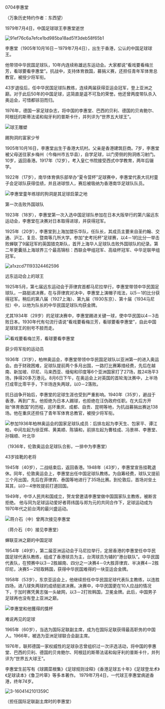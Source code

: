 0704李惠堂

（万象历史特约作者：东西望）

1979年7月4日，中国足球球王李惠堂逝世

![91ef76c6a7efce1bd985ba18ad51f3deb58f65b1](91ef76c6a7efce1bd985ba18ad51f3deb58f65b1.jpg)

李惠堂（1905年10月16日－1979年7月4日），出生于香港，公认的中国足球球王。

他带领中华民国足球队，10年内连续称雄远东运动会。大家都说“看戏要看梅兰芳，看球要看李惠堂”。抗战中，支持体育救国，募捐义赛，还担任青年军体育总教官，被授少将军衔。

43岁退役后，任中华民国足球队教练，连续两届获得亚运会冠军，登上亚洲之巅。对于此后50年的中国足球，这简直是遥不可及的荣誉。他还曾两度带队杀入奥运会，可惜都铩羽而归。

1976年，德国一家足球杂志，将中国的李惠堂、巴西的贝利、德国的贝肯鲍尔、阿根廷的斯蒂法诺和匈牙利的普斯卡什，并列评为“世界五大球王”。

![球王雕塑](球王雕塑.jpeg)

踢狗洞的富家少爷

1905年10月16日，李惠堂出生于香港大坑村。父亲是香港建筑巨商。7岁，李惠堂被父母送往家乡梅州（今梅州市五华县），自学足球，以门旁侧的狗洞练习射门。10岁，返回香港。1917年（12岁），考入皇仁书院接受西式中学教育，两年后辍学。

1922年（17岁），南华体育俱乐部举办“夏令营杯”足球赛中，李惠堂代表大坑村童子会足球队获得佳绩，并且进球惊人，赛后被吸纳为香港南华足球队队员。

![李惠堂童年练球的狗洞是其足球启蒙之地](李惠堂童年练球的狗洞是其足球启蒙之地.jpeg)

第一次击败外国球队

1923年（18岁），李惠堂第一次入选中国足球队参加在日本大阪举行的第六届远东运动会，李惠堂在决赛对日本取得进球，并获得冠军。

1925年（20岁），李惠堂到上海加盟乐华队，任队长，其成员主要来自圣约翰、交通、沪江、复旦、暨南等几所大学。参加“史考托杯”足球赛，以4－1的比分一举击败蝉联了9届冠军的英国猎克斯队，首开上海华人足球队击败外国球队的纪录。第二年更囊括上海球界三个最高锦标：西联会甲组冠军、高级杯冠军、中华足联甲组冠军。

![a1xzcd71193324462596](a1xzcd71193324462596.jpeg)

远东运动会上的球王

1925年5月，第七届远东运动会于菲律宾首都马尼拉举行，李惠堂带领中华民国足球队，一路挺进决赛，在与菲律宾对决中，李惠堂上演帽子戏法，以5－1的比分获得冠军。稍后的第八届（1927上海）、第九届（1930东京）、第十届（1934马尼拉）中，以他为队长的中华民国足球队均获金牌。

尤其1934年（29岁）的足球决赛中，李惠堂踢进关键一球，使中华民国以4－3击败日本。1930年代有句流行语说“看戏要看梅兰芳，看球要看李惠堂”，自此中国足球球王的别号不胫而走。

![看戏要看梅兰芳，看球要看李惠堂](看戏要看梅兰芳，看球要看李惠堂.jpeg)

获少将军衔的运动员

1936年（31岁），柏林奥运会，李惠堂带领中华民国足球队以亚洲第一的进入奥运会。由于财政困难，足球队提前两个多月出国，一路打比赛筹措经费，先后在越南、新加坡、印尼、马来西亚、缅甸和印度等6个亚洲国家打了27场，胜24场平3场，挣得20多万港元。8月6日下午，在奥运会上对英国的首轮淘汰赛中，上半场打成零比零平手，下半场连失两球，以0－2落败。

抗日战争开始后，李惠堂的足球生涯也受到严重影响。1940年（35岁），避战于香港，再到广东。他拒绝为日本人踢球，也拒绝在汪伪政府任职。在大后方开始“体育救国”的历程，巡环重庆、成都、自贡、昆明等地，为抗战募捐出赛达138场。他在重庆还担任了青年军体育总教官，被授少将军衔。

![参加1936年柏林奥运会的国家足球队成员：后排左起为李天生、包家平、谭江柏，中间左起为徐亚辉、黄美顺、陈镇和，前排左起为曹桂成、冯景祥、李惠堂、孙锦顺、叶北华](参加1936年柏林奥运会的国家足球队成员：后排左起为李天生、包家平、谭江柏，中间左起为徐亚辉、黄美顺、陈镇和，前排左起为曹桂成、冯景祥、李惠堂、孙锦顺、叶北华.jpeg)

（1936年，伦敦奥运会足球队合影，一排中为李惠堂）

43岁挂靴的老将

1945年（40岁），二战结束后，返回香港。1948年（43岁），李惠堂宣告挂靴退休。同年，伦敦奥运会上，李惠堂出任中国足球队教练。为自筹经费，球队又提前三个月出国，先后在菲律宾、泰国等地进行了35场比赛。到伦敦后，首场对垒土耳其，以0－4惨败提前打道回国。

1949年，中华人民共和国成立，贺龙曾邀请李惠堂做中国国家队主教练，被断言拒绝。
他与同为足球运动爱好者蒋纬国与郑为元的共同合作下，足球运动成为1970年代之前台湾的最兴盛运动。

![蒋介石（中）曾两次接见李惠堂](蒋介石（中）曾两次接见李惠堂.jpeg)

（蒋介石（中）接见李惠堂）

蝉联亚洲之巅的中国足球

1954年（49岁），第二届亚洲运动会于马尼拉举行，定居香港的李惠堂任中华民国足球代表队教练，组成了香港球员为主，台湾球员为辅的“港台联队”。中华民国代表队，在预赛中以3－2胜越南、四分之一决赛4－0大胜菲律宾、半决赛4－2胜印尼，决赛5－2轻取韩国，获得中华民国难得的一块亚运会金牌。

1958年（53岁），东京亚运会上，他继续担任中华民国足球代表队主教练，以连胜四场，进八球失两球的成绩挺进决赛。决赛中，中华民国更在10人应战的情况下，于加时赛凭黄志强一头破网，以3－2打败韩国，卫冕金牌。此后，中国男子足球再也没有登上亚洲之巅。

![李惠堂和他獲得的獎杯](李惠堂和他獲得的獎杯.jpg)

难说再见的足球

1965年（60岁），当选为国际足联副主席，成为在国际足联获得最高职务的中国人。1966年，被选为亚洲足球联合会副主席。

1976年，联邦德国一家权威性的足球杂志曾组织过一次评选活动，将中国的李惠堂、巴西的贝利、德国的贝肯鲍尔、阿根廷的斯蒂法诺和匈牙利的普斯卡什，并列评为“世界五大球王”。

李惠堂生前写有《球圃菜根集》《足球规则诠释》《香港足球五十年》《足球登龙术》《足球读本》《鲁卫吟草》等多本著作。 1979年7月4日，一代球王李惠堂病逝香港，终年74岁。

![3-1604142101359C](3-1604142101359C.jpg)

（担任国际足联副主席时的李惠堂）

